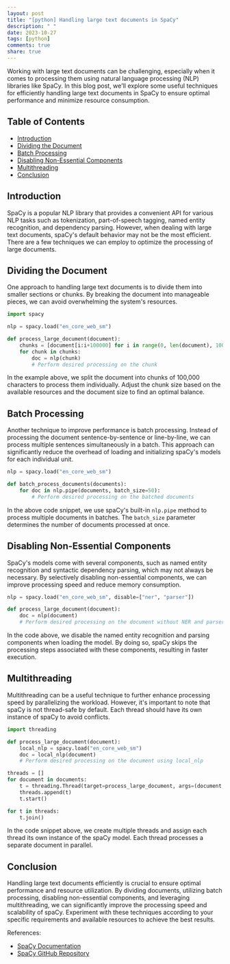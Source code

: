```yaml
---
layout: post
title: "[python] Handling large text documents in SpaCy"
description: " "
date: 2023-10-27
tags: [python]
comments: true
share: true
---
```


Working with large text documents can be challenging, especially when it comes to processing them using natural language processing (NLP) libraries like SpaCy. In this blog post, we'll explore some useful techniques for efficiently handling large text documents in SpaCy to ensure optimal performance and minimize resource consumption.

## Table of Contents
- [Introduction](#introduction)
- [Dividing the Document](#dividing-the-document)
- [Batch Processing](#batch-processing)
- [Disabling Non-Essential Components](#disabling-non-essential-components)
- [Multithreading](#multithreading)
- [Conclusion](#conclusion)

## Introduction

SpaCy is a popular NLP library that provides a convenient API for various NLP tasks such as tokenization, part-of-speech tagging, named entity recognition, and dependency parsing. However, when dealing with large text documents, spaCy's default behavior may not be the most efficient. There are a few techniques we can employ to optimize the processing of large documents.

## Dividing the Document

One approach to handling large text documents is to divide them into smaller sections or chunks. By breaking the document into manageable pieces, we can avoid overwhelming the system's resources.

```python
import spacy

nlp = spacy.load("en_core_web_sm")

def process_large_document(document):
    chunks = [document[i:i+100000] for i in range(0, len(document), 100000)]
    for chunk in chunks:
        doc = nlp(chunk)
        # Perform desired processing on the chunk
```

In the example above, we split the document into chunks of 100,000 characters to process them individually. Adjust the chunk size based on the available resources and the document size to find an optimal balance.

## Batch Processing

Another technique to improve performance is batch processing. Instead of processing the document sentence-by-sentence or line-by-line, we can process multiple sentences simultaneously in a batch. This approach can significantly reduce the overhead of loading and initializing spaCy's models for each individual unit.

```python
nlp = spacy.load("en_core_web_sm")

def batch_process_documents(documents):
    for doc in nlp.pipe(documents, batch_size=50):
        # Perform desired processing on the batched documents
```

In the above code snippet, we use spaCy's built-in `nlp.pipe` method to process multiple documents in batches. The `batch_size` parameter determines the number of documents processed at once.

## Disabling Non-Essential Components

SpaCy's models come with several components, such as named entity recognition and syntactic dependency parsing, which may not always be necessary. By selectively disabling non-essential components, we can improve processing speed and reduce memory consumption.

```python
nlp = spacy.load("en_core_web_sm", disable=["ner", "parser"])

def process_large_document(document):
    doc = nlp(document)
    # Perform desired processing on the document without NER and parser
```

In the code above, we disable the named entity recognition and parsing components when loading the model. By doing so, spaCy skips the processing steps associated with these components, resulting in faster execution.

## Multithreading

Multithreading can be a useful technique to further enhance processing speed by parallelizing the workload. However, it's important to note that spaCy is not thread-safe by default. Each thread should have its own instance of spaCy to avoid conflicts.

```python
import threading

def process_large_document(document):
    local_nlp = spacy.load("en_core_web_sm")
    doc = local_nlp(document)
    # Perform desired processing on the document using local_nlp

threads = []
for document in documents:
    t = threading.Thread(target=process_large_document, args=(document,))
    threads.append(t)
    t.start()

for t in threads:
    t.join()
```

In the code snippet above, we create multiple threads and assign each thread its own instance of the spaCy model. Each thread processes a separate document in parallel.

## Conclusion

Handling large text documents efficiently is crucial to ensure optimal performance and resource utilization. By dividing documents, utilizing batch processing, disabling non-essential components, and leveraging multithreading, we can significantly improve the processing speed and scalability of spaCy. Experiment with these techniques according to your specific requirements and available resources to achieve the best results.

References:
- [SpaCy Documentation](https://spacy.io/)
- [SpaCy GitHub Repository](https://github.com/explosion/spaCy)